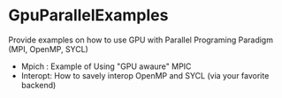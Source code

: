 # GpuParallelExamples
Provide examples on how to use GPU with Parallel Programing Paradigm (MPI, OpenMP, SYCL) 

- Mpich : Example of Using "GPU awaure" MPIC
- Interopt: How to savely interop OpenMP and SYCL (via your favorite backend)
